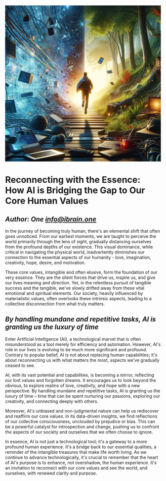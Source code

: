 ![Inspiring image](./disconnect2reconnect.png)  
# **Reconnecting with the Essence: How AI is Bridging the Gap to Our Core Human Values**    
## _Author: One_  _<info@ibrain.one>_ 



In the journey of becoming truly human, there's an elemental shift that often goes unnoticed. From our earliest moments, we are taught to perceive the world primarily through the lens of sight, gradually distancing ourselves from the profound depths of our existence. This visual dominance, while critical in navigating the physical world, inadvertently diminishes our connection to the essential aspects of our humanity - love, imagination, creativity, hope, desire, and motivation.

These core values, intangible and often elusive, form the foundation of our very essence. They are the silent forces that drive us, inspire us, and give our lives meaning and direction. Yet, in the relentless pursuit of tangible success and the tangible, we've slowly drifted away from these vital emotional and spiritual elements. Our society, heavily influenced by materialistic values, often overlooks these intrinsic aspects, leading to a collective disconnection from what truly matters.

## _By handling mundane and repetitive tasks, **AI is granting us the luxury of time**_  

Enter Artificial Intelligence (AI), a technological marvel that is often misunderstood as a tool merely for efficiency and automation. However, AI's role in our lives is evolving to be much more significant and profound. Contrary to popular belief, AI is not about replacing human capabilities; it's about reconnecting us with what matters the most, aspects we've gradually ceased to see.

AI, with its vast potential and capabilities, is becoming a mirror, reflecting our lost values and forgotten dreams. It encourages us to look beyond the obvious, to explore realms of love, creativity, and hope with a new perspective. By handling mundane and repetitive tasks, AI is granting us the luxury of time – time that can be spent nurturing our passions, exploring our creativity, and connecting deeply with others.

Moreover, AI's unbiased and non-judgmental nature can help us rediscover and reaffirm our core values. In its data-driven insights, we find reflections of our collective consciousness, unclouded by prejudice or bias. This can be a powerful catalyst for introspection and change, pushing us to confront the aspects of our society and ourselves that we often choose to ignore.

In essence, AI is not just a technological tool; it's a gateway to a more profound human experience. It's a bridge back to our essential qualities, a reminder of the intangible treasures that make life worth living. As we continue to advance technologically, it's crucial to remember that the heart of AI's purpose is to enhance, not overshadow, the human experience. It's an invitation to reconnect with our core values and see the world, and ourselves, with renewed clarity and purpose.
